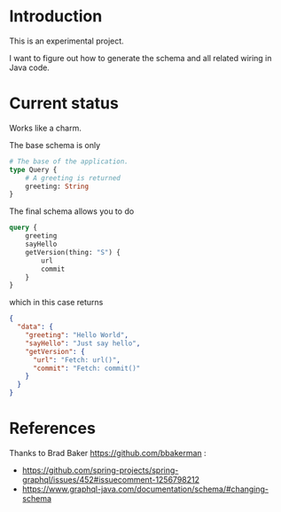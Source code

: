 # Introduction

This is an experimental project.

I want to figure out how to generate the schema and all related wiring in Java code.

# Current status
Works like a charm.

The base schema is only
```graphql
# The base of the application.
type Query {
    # A greeting is returned
    greeting: String
}
```

The final schema allows you to do
```graphql
query {
    greeting
    sayHello
    getVersion(thing: "S") {
        url
        commit
    }
}
```

which in this case returns

```json
{
  "data": {
    "greeting": "Hello World",
    "sayHello": "Just say hello",
    "getVersion": {
      "url": "Fetch: url()",
      "commit": "Fetch: commit()"
    }
  }
}
```


# References
Thanks to Brad Baker https://github.com/bbakerman :
- https://github.com/spring-projects/spring-graphql/issues/452#issuecomment-1256798212
- https://www.graphql-java.com/documentation/schema/#changing-schema
